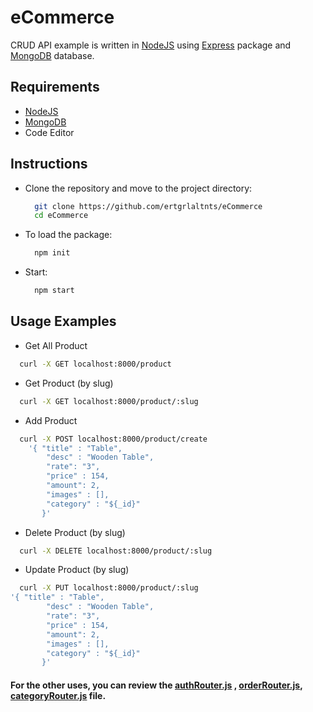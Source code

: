 # eCommerce

CRUD API example is written in [NodeJS](https://nodejs.org/en/) using [Express](https://expressjs.com) 
package and [MongoDB](https://www.mongodb.com) database.

## Requirements
- [NodeJS](https://nodejs.org/en/)
- [MongoDB](https://www.mongodb.com)
- Code Editor

## Instructions

- Clone the repository and move to the project directory:
  ```bash
    git clone https://github.com/ertgrlaltnts/eCommerce
    cd eCommerce
  ```
- To load the package:
  ```bash
    npm init
  ```
- Start:
  ```bash
    npm start
  ```
  
## Usage Examples
-  Get All Product
  ```bash
    curl -X GET localhost:8000/product
  ```
-  Get Product (by slug)
  ```bash
    curl -X GET localhost:8000/product/:slug
  ```
-  Add Product
  ```bash
    curl -X POST localhost:8000/product/create
      '{ "title" : "Table",
          "desc" : "Wooden Table",
          "rate": "3",
          "price" : 154,
          "amount": 2,
          "images" : [],
          "category" : "${_id}"
         }'
  ```
-  Delete Product (by slug)
  ```bash
    curl -X DELETE localhost:8000/product/:slug
  ```
-  Update Product (by slug)
  ```bash
    curl -X PUT localhost:8000/product/:slug
  '{ "title" : "Table",
          "desc" : "Wooden Table",
          "rate": "3",
          "price" : 154,
          "amount": 2,
          "images" : [],
          "category" : "${_id}"
         }'
  ```
  
 #### For the other uses, you can review the [authRouter.js](https://github.com/ertgrlaltnts/eCommerce/blob/main/routers/authRouter.js) , [orderRouter.js](https://github.com/ertgrlaltnts/eCommerce/blob/main/routers/orderRouter.js), [categoryRouter.js](https://github.com/ertgrlaltnts/eCommerce/blob/main/routers/categoryRouter.js) file.

